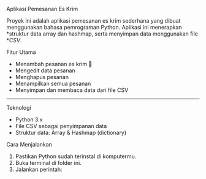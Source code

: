 Aplikasi Pemesanan Es Krim

Proyek ini adalah aplikasi pemesanan es krim sederhana yang dibuat menggunakan bahasa pemrograman Python. Aplikasi ini menerapkan *struktur data array dan hashmap, serta menyimpan data menggunakan file **CSV*.

Fitur Utama

- Menambah pesanan es krim 🍦
- Mengedit data pesanan
- Menghapus pesanan
- Menampilkan semua pesanan
- Menyimpan dan membaca data dari file CSV

---
Teknologi

- Python 3.x
- File CSV sebagai penyimpanan data
- Struktur data: Array & Hashmap (dictionary)


 Cara Menjalankan

1. Pastikan Python sudah terinstal di komputermu.
2. Buka terminal di folder ini.
3. Jalankan perintah:
